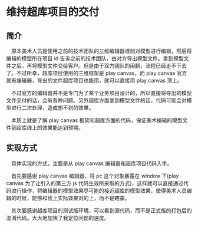 # 维持超库项目的交付

## 简介

&emsp;原本美术人员是使用之前的技术团队的三维编辑器琢刻对模型进行编辑，然后将编辑的模型所在项目 id 告诉之前的技术团队，由对方导出模型文件。拿到模型文件之后，再将模型文件交给客户。但是由于双方团队的闹翻，流程已经走不下去了。不过所幸，超库项目使用的三维框架是 play canvas，而 play canvas 官方就有编辑器，导出的文件超库项目也能用，就可以直接用 play canvas 顶上。

&emsp;不过官方的编辑器并不是专门为了某个业务项目设计的，所以直接将导出的模型文件交付的话，会有各种问题。另外超库方面拿到模型文件的话，代码可能会对模型进行二次处理，造成想不到的效果。

&emsp;本质上就是了解 play canvas 框架和超库方面的代码，保证美术编辑的模型文件到超库线上的效果能达到预期。

## 实现方式

&emsp;具体实现的方式，主要是从 play canvas 编辑器和超库项目代码入手。

&emsp;首先要感谢 play canvas 编辑器，将 pc 这个对象暴露在 window 下(play canvas 为了让引入的第三方 js 代码生效所采取的方式)，这样就可以直接通过代码进行操作，将编辑器的模型效果尽可能的接近超库的模型效果，使得美术人员编辑的时候，能够和线上实际效果对的上，而不是瞎蒙。

&emsp;其次要感谢超库项目的测试版环境，可以看到源代码，而不是正式版的打包后的混淆代码。大大地加快了我定位问题的速度。